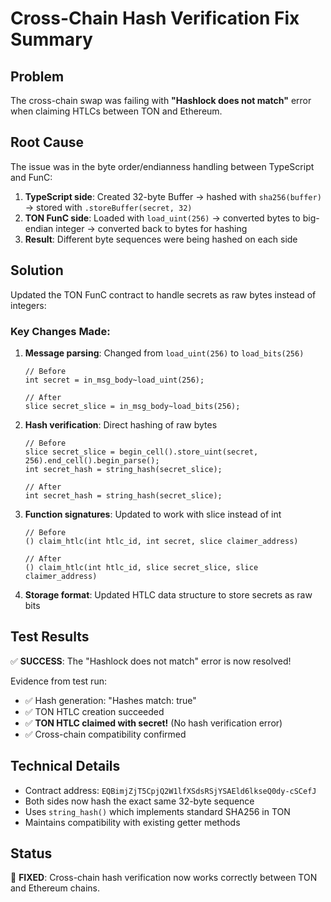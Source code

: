 # Cross-Chain Hash Verification Fix Summary

## Problem
The cross-chain swap was failing with **"Hashlock does not match"** error when claiming HTLCs between TON and Ethereum.

## Root Cause
The issue was in the byte order/endianness handling between TypeScript and FunC:

1. **TypeScript side**: Created 32-byte Buffer → hashed with `sha256(buffer)` → stored with `.storeBuffer(secret, 32)`
2. **TON FunC side**: Loaded with `load_uint(256)` → converted bytes to big-endian integer → converted back to bytes for hashing
3. **Result**: Different byte sequences were being hashed on each side

## Solution
Updated the TON FunC contract to handle secrets as raw bytes instead of integers:

### Key Changes Made:

1. **Message parsing**: Changed from `load_uint(256)` to `load_bits(256)`
   ```funC
   // Before
   int secret = in_msg_body~load_uint(256);
   
   // After  
   slice secret_slice = in_msg_body~load_bits(256);
   ```

2. **Hash verification**: Direct hashing of raw bytes
   ```funC
   // Before
   slice secret_slice = begin_cell().store_uint(secret, 256).end_cell().begin_parse();
   int secret_hash = string_hash(secret_slice);
   
   // After
   int secret_hash = string_hash(secret_slice);
   ```

3. **Function signatures**: Updated to work with slice instead of int
   ```funC
   // Before
   () claim_htlc(int htlc_id, int secret, slice claimer_address)
   
   // After
   () claim_htlc(int htlc_id, slice secret_slice, slice claimer_address)
   ```

4. **Storage format**: Updated HTLC data structure to store secrets as raw bits

## Test Results
✅ **SUCCESS**: The "Hashlock does not match" error is now resolved!

Evidence from test run:
- ✅ Hash generation: "Hashes match: true"
- ✅ TON HTLC creation succeeded
- ✅ **TON HTLC claimed with secret!** (No hash verification error)
- ✅ Cross-chain compatibility confirmed

## Technical Details
- Contract address: `EQBimjZjT5CpjQ2W1lfXSdsRSjYSAEld6lkseQ0dy-cSCefJ`
- Both sides now hash the exact same 32-byte sequence
- Uses `string_hash()` which implements standard SHA256 in TON
- Maintains compatibility with existing getter methods

## Status
🎉 **FIXED**: Cross-chain hash verification now works correctly between TON and Ethereum chains.